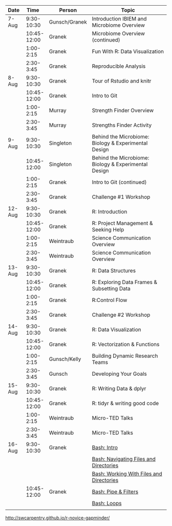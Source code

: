 <table>
<colgroup>
<col style="width: 7%" />
<col style="width: 12%" />
<col style="width: 9%" />
<col style="width: 70%" />
</colgroup>
<thead>
<tr class="header">
<th>Date </th>
<th>Time   </th>
<th>Person</th>
<th>Topic</th>
</tr>
</thead>
<tbody>
<tr class="odd">
<td>7-Aug</td>
<td>9:30-10:30</td>
<td>Gunsch/Granek</td>
<td>Introduction IBIEM and Microbiome Overview</td>
</tr>
<tr class="even">
<td></td>
<td>10:45-12:00</td>
<td>Granek</td>
<td>Microbiome Overview (continued)</td>
</tr>
<tr class="odd">
<td></td>
<td>1:00-2:15</td>
<td>Granek</td>
<td>Fun With R: Data Visualization</td>
</tr>
<tr class="even">
<td></td>
<td>2:30-3:45</td>
<td>Granek</td>
<td>Reproducible Analysis</td>
</tr>
<tr class="odd">
<td>8-Aug</td>
<td>9:30-10:30</td>
<td>Granek</td>
<td>Tour of Rstudio and knitr</td>
</tr>
<tr class="even">
<td></td>
<td>10:45-12:00</td>
<td>Granek</td>
<td>Intro to Git</td>
</tr>
<tr class="odd">
<td></td>
<td>1:00-2:15</td>
<td>Murray</td>
<td>Strength Finder Overview</td>
</tr>
<tr class="even">
<td></td>
<td>2:30-3:45</td>
<td>Murray</td>
<td>Strengths Finder Activity</td>
</tr>
<tr class="odd">
<td>9-Aug</td>
<td>9:30-10:30</td>
<td>Singleton</td>
<td>Behind the Microbiome: Biology &amp; Experimental Design</td>
</tr>
<tr class="even">
<td></td>
<td>10:45-12:00</td>
<td>Singleton</td>
<td>Behind the Microbiome: Biology &amp; Experimental Design</td>
</tr>
<tr class="odd">
<td></td>
<td>1:00-2:15</td>
<td>Granek</td>
<td>Intro to Git (continued)</td>
</tr>
<tr class="even">
<td></td>
<td>2:30-3:45</td>
<td>Granek</td>
<td>Challenge #1 Workshop</td>
</tr>
<tr class="odd">
<td>12-Aug</td>
<td>9:30-10:30</td>
<td>Granek</td>
<td>R: Introduction</td>
</tr>
<tr class="even">
<td></td>
<td>10:45-12:00</td>
<td>Granek</td>
<td>R: Project Management &amp; Seeking Help</td>
</tr>
<tr class="odd">
<td></td>
<td>1:00-2:15</td>
<td>Weintraub</td>
<td>Science Communication Overview</td>
</tr>
<tr class="even">
<td></td>
<td>2:30-3:45</td>
<td>Weintraub</td>
<td>Science Communication Overview</td>
</tr>
<tr class="odd">
<td>13-Aug</td>
<td>9:30-10:30</td>
<td>Granek</td>
<td>R: Data Structures</td>
</tr>
<tr class="even">
<td></td>
<td>10:45-12:00</td>
<td>Granek</td>
<td>R: Exploring Data Frames &amp; Subsetting Data</td>
</tr>
<tr class="odd">
<td></td>
<td>1:00-2:15</td>
<td>Granek</td>
<td>R:Control Flow</td>
</tr>
<tr class="even">
<td></td>
<td>2:30-3:45</td>
<td>Granek</td>
<td>Challenge #2 Workshop</td>
</tr>
<tr class="odd">
<td>14-Aug</td>
<td>9:30-10:30</td>
<td>Granek</td>
<td>R: Data Visualization</td>
</tr>
<tr class="even">
<td></td>
<td>10:45-12:00</td>
<td>Granek</td>
<td>R: Vectorization &amp; Functions</td>
</tr>
<tr class="odd">
<td></td>
<td>1:00-2:15</td>
<td>Gunsch/Kelly</td>
<td>Building Dynamic Research Teams</td>
</tr>
<tr class="even">
<td></td>
<td>2:30-3:45</td>
<td>Gunsch</td>
<td>Developing Your Goals</td>
</tr>
<tr class="odd">
<td>15-Aug</td>
<td>9:30-10:30</td>
<td>Granek</td>
<td>R: Writing Data &amp; dplyr</td>
</tr>
<tr class="even">
<td></td>
<td>10:45-12:00</td>
<td>Granek</td>
<td>R: tidyr &amp; writing good code</td>
</tr>
<tr class="odd">
<td></td>
<td>1:00-2:15</td>
<td>Weintraub</td>
<td>Micro-TED Talks</td>
</tr>
<tr class="even">
<td></td>
<td>2:30-3:45</td>
<td>Weintraub</td>
<td>Micro-TED Talks</td>
</tr>
<tr class="odd">
<td>16-Aug</td>
<td>9:30-10:30</td>
<td>Granek</td>
<td><a href="http://swcarpentry.github.io/shell-novice/01-intro/index.html">Bash: Intro</a></td>
</tr>
<tr class="even">
<td></td>
<td></td>
<td></td>
<td><a href="http://swcarpentry.github.io/shell-novice/02-filedir/index.html">Bash: Navigating Files and Directories</a></td>
</tr>
<tr class="odd">
<td></td>
<td></td>
<td></td>
<td><a href="http://swcarpentry.github.io/shell-novice/03-create/index.html">Bash: Working With Files and Directories</a></td>
</tr>
<tr class="even">
<td></td>
<td>10:45-12:00</td>
<td>Granek</td>
<td><a href="http://swcarpentry.github.io/shell-novice/04-pipefilter/index.html">Bash: Pipe &amp; Filters</a></td>
</tr>
<tr class="odd">
<td></td>
<td></td>
<td></td>
<td><a href="http://swcarpentry.github.io/shell-novice/05-loop/index.html">Bash: Loops</a></td>
</tr>
<tr class="even">
<td></td>
<td></td>
<td></td>
<td></td>
</tr>
</tbody>
</table>

<a href="http://swcarpentry.github.io/r-novice-gapminder/" class="uri">http://swcarpentry.github.io/r-novice-gapminder/</a>

